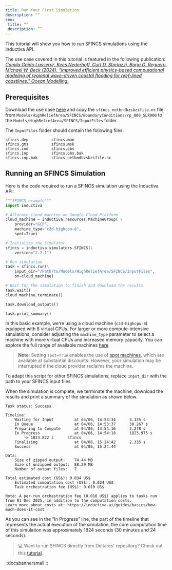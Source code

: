 ```yaml
---
title: Run Your First Simulation
description: ""
seo:
 title: “”
 description: “”
---
```


This tutorial will show you how to run SFINCS simulations using the Inductiva API.

The use case covered in this tutorial is featured in the following publication: *[Camila Gaido Lasserre, Kees Nederhoff, Curt D. Storlazzi, Borja G. Reguero, Michael W. Beck (2024). "Improved efficient physics-based computational modeling of regional wave-driven coastal flooding for reef-lined coastlines." Ocean Modelling.](https://www.sciencedirect.com/science/article/pii/S1463500324000453#refdata001)*

## Prerequisites
Download the use case [here](https://zenodo.org/records/10805615) and copy
the `sfincs_netbndbzsbzifile.nc` file from `Models/HighReliefArea/SFINCS/BoundaryConditions/rp_000_SLR000` to the `Models/HighReliefArea/SFINCS/InputFiles` folder.

The `InputFiles` folder should contain the following files:

```
sfincs.dep			sfincs.man
sfincs.gms			sfincs.msk
sfincs.ind			sfincs.obs
sfincs.inp			sfincs.obs.bak
sfincs.inp.bak		sfincs_netbndbzsbzifile.nc
```

## Running an SFINCS Simulation
Here is the code required to run a SFINCS simulation using the Inductiva API:

```python
"""SFINCS example"""
import inductiva

# Allocate cloud machine on Google Cloud Platform
cloud_machine = inductiva.resources.MachineGroup( \
    provider="GCP",
    machine_type="c2d-highcpu-8",
	spot=True)

# Initialize the Simulator
sfincs = inductiva.simulators.SFINCS(\
    version="2.2.1")

# Run simulation
task = sfincs.run(\
    input_dir="/Path/to/Models/HighReliefArea/SFINCS/InputFiles",
    on=cloud_machine)

# Wait for the simulation to finish and download the results
task.wait()
cloud_machine.terminate()

task.download_outputs()

task.print_summary()
```

In this basic example, we're using a cloud machine (`c2d-highcpu-8`) equipped with 8 virtual CPUs.
For larger or more compute-intensive simulations, consider adjusting the `machine_type` parameter to select
a machine with more virtual CPUs and increased memory capacity. You can explore the full range of available machines [here](https://console.inductiva.ai/machine-groups/instance-types).

> **Note**: Setting `spot=True` enables the use of [spot machines](/guides/machines/spot-machines), which are available at substantial discounts.
> However, your simulation may be interrupted if the cloud provider reclaims the machine.

To adapt this script for other SFINCS simulations, replace `input_dir` with the
path to your SFINCS input files.

When the simulation is complete, we terminate the machine, download the results and print a summary of the simulation as shown below.

```
Task status: Success

Timeline:
	Waiting for Input         at 04/06, 14:53:34      3.135 s
	In Queue                  at 04/06, 14:53:37      38.267 s
	Preparing to Compute      at 04/06, 14:54:16      2.278 s
	In Progress               at 04/06, 14:54:18      1823.975 s
		└> 1823.822 s      sfincs
	Finalizing                at 04/06, 15:24:42      2.335 s
	Success                   at 04/06, 15:24:44

Data:
	Size of zipped output:    74.44 MB
	Size of unzipped output:  88.29 MB
	Number of output files:   7

Total estimated cost (US$): 0.034 US$
	Estimated computation cost (US$): 0.024 US$
	Task orchestration fee (US$): 0.010 US$

Note: A per-run orchestration fee (0.010 US$) applies to tasks run from 01 Dec 2025, in addition to the computation costs.
Learn more about costs at: https://inductiva.ai/guides/basics/how-much-does-it-cost
```

As you can see in the “In Progress” line, the part of the timeline that represents the actual execution of the simulation, the core computation time of this simulation was approximately 1824 seconds (30 minutes and 24 seconds).

> 💻 Want to run SFINCS directly from Deltares' repository? Check out this [tutorial](/guides/bring-your-own-software/run-sfincs-directly-from-deltares-repository).

::docsbannersmall
::


